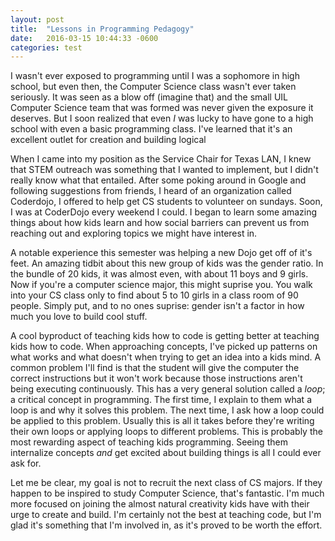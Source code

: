 ```yaml
---
layout: post
title:  "Lessons in Programming Pedagogy"
date:   2016-03-15 10:44:33 -0600
categories: test
--- 
```


I wasn't ever exposed to programming until I was a sophomore in high school, but even then, the Computer Science class wasn't ever taken seriously. It was seen as a blow off (imagine that) and the small UIL Computer Science team that was formed was never given the exposure it deserves. But I soon realized that even _I_ was lucky to have gone to a high school with even a basic programming class. I've learned that it's an excellent outlet for creation and building logical 

When I came into my position as the Service Chair for Texas LAN, I knew that STEM outreach was something that I wanted to implement, but I didn't really know what that entailed. After some poking around in Google and following suggestions from friends, I heard of an organization called Coderdojo, I offered to help get CS students to volunteer on sundays. 
Soon, I was at CoderDojo every weekend I could. I began to learn some amazing things about how kids learn and how social barriers can prevent us from reaching out and exploring topics we might have interest in. 

A notable experience this semester was helping a new Dojo get off of it's feet. An amazing tidbit about this new group of kids was the gender ratio. In the bundle of 20 kids, it was almost even, with about 11 boys and 9 girls. Now if you're a computer science major, this might suprise you. You walk into your CS class only to find about 5 to 10 girls in a class room of 90 people. Simply put, and to no ones suprise: gender isn't a factor in how much you love to build cool stuff. 

A cool byproduct of teaching kids how to code is getting better at teaching kids how to code. When approaching concepts, I've picked up patterns on what works and what doesn't when trying to get an idea into a kids mind.
 A common problem I'll find is that the student will give the computer the correct instructions but it won't work because those instructions aren't being executing continuously. This has a very general solution called a _loop_; a critical concept in programming. 
The first time, 
I explain to them what a loop is and why it solves this problem.
 The next time, I ask how a loop could be applied to this problem. 
Usually this is all it takes before they're writing their own loops or applying loops to different problems.
 This is probably the most rewarding aspect of teaching kids programming. Seeing them internalize concepts _and_ get excited about building things is all I could ever ask for.

Let me be clear, my goal is not to recruit the next class of CS majors. If they happen to be inspired to study Computer Science, that's fantastic. I'm much more focused on joining the almost natural creativity kids have with their urge to create and build. I'm certainly not the best at teaching code, but I'm glad it's something that I'm involved in, as it's proved to be worth the effort. 
